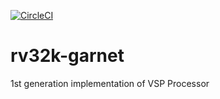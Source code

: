 [![CircleCI](https://circleci.com/gh/virtualsecureplatform/rv32k-garnet/tree/master.svg?style=svg)](https://circleci.com/gh/virtualsecureplatform/rv32k-garnet/tree/master)

# rv32k-garnet

1st generation implementation of VSP Processor

